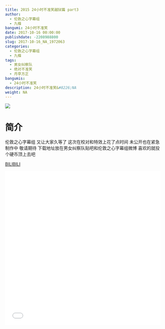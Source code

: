 ```yaml
---
title: 2015 24小时不准笑越狱篇 part3
author: 
  - 伦敦之心字幕组
  - 九條
bangumi: 24小时不准笑
date: 2017-10-16 00:00:00
publishdate: -2208988800
slug: 2017-10-16_NA_1972063
categories: 
  - 伦敦之心字幕组
  - 九條
tags: 
  - 男女纠察队
  - 绝对不准笑
  - 月亭方正
bangumis: 
  - 24小时不准笑
description: 24小时不准笑&#8226;NA
weight: NA
---
```


![](https://i.imgur.com/rSljXpf.jpg)

# 简介  
伦敦之心字幕组 又让大家久等了 这次在校对和特效上花了点时间 未公开也在紧急制作中 敬请期待 下载地址放在男女纠察队贴吧和伦敦之心字幕组微博  喜欢的就投个硬币顶上去吧

  [BILIBILI](https://www.bilibili.com/video/av1972063/)


<div class="vcontainer">  <iframe class='video' src="//www.bilibili.com/blackboard/player.html?aid=1972063" width="100%" height="500" frameborder="0" allowfullscreen="allowfullscreen"></iframe></div>
